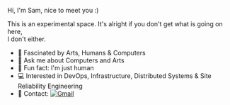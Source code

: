 Hi, I'm Sam, nice to meet you :) <br>

This is an experimental space. It's alright if you don't get what is going on here, <br>I don't either.

- 🔭 Fascinated by Arts, Humans & Computers
- 💬 Ask me about Computers and Arts
- 🌱 Fun fact: I'm just human
- 💻 Interested in DevOps, Infrastructure, Distributed Systems & Site Reliability Engineering
- 📮 Contact:  [![Gmail](https://img.shields.io/badge/-Gmail-c14438?&logo=Gmail&logoColor=white)](mailto:samueltiokeng@gmail.com)

